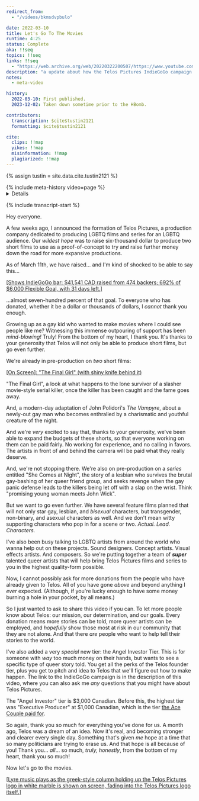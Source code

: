 ```yaml
---
redirect_from:
  - "/videos/bkmsdvpbulo"

date: 2022-03-10
title: Let's Go To The Movies
runtime: 4:25
status: Complete
aka: !!seq
topics: !!seq
links: !!seq
  - "https://web.archive.org/web/20220322200507/https://www.youtube.com/watch?v=bKmsDVPBUlo"
description: "a update about how the Telos Pictures IndieGoGo campaign is going after thirty days."
notes:
  - meta-video

history:
  2022-03-10: First published.
  2023-12-02: Taken down sometime prior to the HBomb.

contributors:
  transcription: $cite$tustin2121
  formatting: $cite$tustin2121

cite:
  clips: !!map
  yikes: !!map
  misinformation: !!map
  plagiarized: !!map
---
```

{% assign tustin = site.data.cite.tustin2121 %}

<compare>
{% include meta-history video=page %}
<credits class="desc">
<details {% include description-version for="2022-03-10" %}>

IndieGoGo Link:  
[link]

</details>
</credits>
</compare>

{% include transcript-start %}

<compare>
<james {% include timecode %}>

Hey everyone.

A few weeks ago, I announced the formation of Telos Pictures, a production company dedicated to producing LGBTQ films and series for an LGBTQ audience. Our *wildest hope* was to raise six-thousand dollar to produce two short films to use as a proof-of-concept to try and raise further money down the road for more expansive productions.

As of March 11th, we have raised... and I'm kind of shocked to be able to say this... 

<u>[Shows IndieGoGo bar: $41,541 CAD raised from 474 backers; 692% of $6,000 Flexible Goal, with 31 days left.]</u>

...almost seven-hundred percent of that goal. To everyone who has donated, whether it be a dollar or thousands of dollars, I *cannot* thank you enough.

</james>
<james {% include timecode %}>

Growing up as a gay kid who wanted to make movies where I could see people like me? Witnessing this immense outpouring of support has been *mind-blowing!* Truly! From the bottom of my heart, I thank you. It's thanks to your generosity that Telos will not only be able to produce short films, but go even further.

We're already in pre-production on *two* short films: 

<u>[On Screen]: "The Final Girl" (with shiny knife behind it)</u>

"The Final Girl", a look at what happens to the lone survivor of a slasher movie-style serial killer, once the killer has been caught and the fame goes away.

And, a modern-day adaptation of John Polidori's *The Vampyre*, about a newly-out gay man who becomes enthralled by a charismatic and youthful creature of the night. 

</james>
<james {% include timecode %}>

And we're *very* excited to say that, thanks to your generosity, we've been able to expand the budgets of these shorts, so that everyone working on them can be paid fairly. No working for experience, and no calling in favors. The artists in front of and behind the camera will be paid what they really deserve. 

And, we're not stopping there. We're also on pre-production on a *series* entitled "She Comes at Night", the story of a lesbian who survives the brutal gay-bashing of her queer friend group, and seeks revenge when the gay panic defense leads to the killers being let off with a slap on the wrist. Think "promising young woman meets John Wick".

</james>
<james {% include timecode %}>

But we want to go even further. We have several feature films planned that will not only star gay, lesbian, and *bisexual* characters, but transgender, non-binary, and asexual characters as well. And we don't mean witty supporting characters who pop in for a scene or two. *Actual. Lead. Characters.*

I've also been busy talking to LGBTQ artists from around the world who wanna help out on these projects. Sound designers. Concept artists. Visual effects artists. And composers. So we're putting together a team of ***super*** talented queer artists that will help bring Telos Pictures films and series to you in the highest quality-form possible.

</james>
<james {% include timecode %}>

<span stat:id="irony" id="if-you-got-money">Now, I cannot possibly ask for more donations from the people who have already given to Telos. All of you have gone *above* and beyond anything I *ever* expected. (Although, if you're lucky enough to have some money burning a hole in your pocket, by all means.)</span>

So I just wanted to ask to share this video if you can. To let more people know about Telos: our mission, our determination, and our goals. Every donation means more stories can be told, more queer artists can be employed, and *hopefully* show those most at risk in our community that they are not alone. And that there *are* people who want to help tell their stories to the world. 

</james>
<james {% include timecode %}>

I've also added a very *special* new tier: the Angel Investor Tier. This is for someone with *way* too much money on their hands, but wants to see a specific type of queer story told. You get all the perks of the Telos founder tier, plus you get to pitch and idea to Telos that we'll figure out how to make happen. The link to the IndieGoGo campaign is in the description of this video, where you can also ask me *any* questions that you might have about Telos Pictures. 

</james>
<comment {% include commenter for=tustin %}>

The "Angel Investor" tier is $3,000 Canadian. Before this, the highest tier was "Executive Producer" at $1,000 Canadian, which is the tier [the Ace Couple paid for](https://theacecouple.com/episode116/).

</comment>
<james {% include timecode %}>

So again, thank you so much for everything you've done for us. A month ago, Telos was a dream of an idea. Now it's real, and becoming stronger and clearer every single day. Something that's given *me*  hope at a time that so many politicians are trying to erase us. And that hope is all because of you! Thank you... *all*... so much, *truly, honestly*, from the bottom of my heart, thank you so much!

</james>
<james {% include timecode %}>

Now let's go to the movies.

<u>[Lyre music plays as the greek-style column holding up the Telos Pictures logo in white marble is shown on screen, fading into the Telos Pictures logo itself.]</u>

</james>
</compare>

